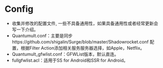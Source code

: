 # Config
* 收集并修改的配置文件,
  一些不具备通用性，如果具备通用性或者经常更新会写一下介绍。
* Quantumult.conf：主要是同步https://github.com/shigalin/Surge/blob/master/Shadowrocket.conf 配置，根据Filter Action添加相关服务服务器选择，如Apple，Netflix。
* Quantumult_gfwlist.conf：GFWList版本，默认直连。
* fullgfwlist.acl：适用于SS for Android和SSR for Android。

